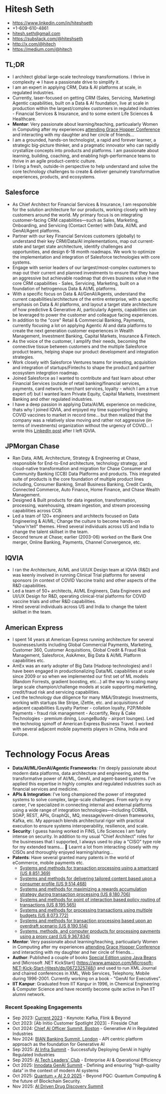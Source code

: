 # Hitesh Seth
- https://www.linkedin.com/in/hiteshseth 
- +1-609-610-4861
- hitesh.seth@gmail.com
- https://substack.com/@hiteshseth
- http://x.com/@hitech
- https://medium.com/@hitech

## TL;DR
- I architect global large-scale technology transformations. I thrive in complexity ⇒ I have a passionate drive to simplify it.
- I am an expert in applying CRM, Data & AI platforms at scale, in regulated industries.
- Currently, laser-focused on getting CRM (Sales, Servicing, Marketing) Agentic capabilities, built on a Data & AI foundation, live at scale in production within the largest/complex customers in regulated industries - Financial Services & Insurance, and to some extent Life Sciences & Healthcare.
- **Mentor**: Very passionate about learning/teaching, particualarly Women in Computing after my experiences [attending Grace Hopper Conference](https://www.linkedin.com/pulse/what-i-learnt-grace-hopper-celebration-2018-hitesh-seth/) and interacting with my daughter and her circle of friends...
- I am a grounded, hands-on technologist, a rapid and forever learner, a strategic big-picture thinker, and a pragmatic innovator who can rapidly crystallize concepts into products and platforms. I am passionate about learning, building, coaching, and enabling high-performance teams to thrive in an agile product-centric culture.
- I bring a fresh, outside-in perspective to help understand and solve the core technology challenges to create & deliver genuinely transformative experiences, products, and ecosystems.
  
## Salesforce
- As Chief Architect for Financial Services & Insurance, I am responsible for the solution architecture for our products, working closely with key customers around the world. My primary focus is on integrating customer-facing CRM capabilities—such as Sales, Marketing, Onboarding, and Servicing (Contact Center) with Data, AI/ML and GenAI/Agent platforms. 
- Partner with our key Financial Services customers (globally) to understand their key CRM/Data/AI implementations, map out current-state and target state architecture, identify challenges and opportunities, and design 6-18 month roadmaps. We work to optimize the implementation and integration of Salesforce technologies with core systems.
- Engage with senior leaders of our largest/most-complex customers to map out their current and planned investments to ensure that they have an aggressive but achievable roadmap that drives business value in the core CRM capabilities - Sales, Servicing, Marketing, built on a foundation of hetrogenous Data & AI/ML platforms.
- With a specific focus on Data & AI/GenAI/Agents, understand the current capabilities/architecture of the entire enterprise, with a specific emphasis on Data & AI platforms, and layout a target state architecture of how predictive & Generative AI, particularly Agents, capabilities can be leveraged to power the customer and colleague facing experiences.
- In addition to the "core" Retail & Commercial Banking, Payments, currently focusing a lot on applying Agentic AI and data platforms to create the next generation customer experiences in Wealth Management, Investment Banking, Capital Markets, Insurance & Fintech.
- As the voice of the customer, I amplify their needs, becoming the connective tissue between customers and the  multiple Salesforce product teams, helping shape our product development and integration strategies.
- Work closely with Salesforce Ventures teams for investing, acquisition and integration of startups/Fintechs to shape the product and partner ecosystem integrqtion roadmap. 
- Joined Salesforce as I wanted to contribute and fast learn about other Financial Services (outside of retail banking/financial services, payments, card network, merchant services, loyalty - which I am a true expert of) but I wanted learn Private Equity, Capital Markets, Investment Banking and other regulated industries.
- I have a deep passion in applying Data/AI/ML experience on medicine, thats why I joined IQVIA, and enjoyed my time supporting bringing COVID vaccines to market in record time... but then realized that the company was a relatively slow moving and rather not aggressive (in-terms of investments) organization without the urgency of COVID... I wrote this [LinkedIn post](https://www.linkedin.com/posts/hiteshseth_thankyou-activity-6969720217895628801-4Ov4/) after I left IQVIA.


## JPMorgan Chase
- Ran Data, AIML Architecture, Strategy & Engineering at Chase, responsible for End-to-End architecture, technology strategy, and cloud-native transformation and migration for Chase Consumer and Community Banking (CCB) Data Platforms and products. This integrated suite of products is the core foundation of multiple product lines including, Consumer Banking, Small Business Banking, Credit Cards, Connected Commerce, Auto Finance, Home Finance, and Chase Wealth Management.
- Designed & Built products for data ingestion, transformation, processing, warehousing, stream ingestion, and stream processing capabilities across CCB.
- Led a team of 120+ engineers and architects focused on Data Engineering & AI/ML; Change the culture to become hands-on “show’n’tell” themes. Hired several individuals across US and India to change the talent skillset in the team. 
- Second tenure at Chase; earlier (2003-06) worked on the Bank One merger, Online Banking, Payments, Channel Convergence, etc.

## IQVIA
- I ran the Architecture, AI/ML and UI/UX Design team at IQVIA (R&D) and was keenly involved in running Clinical Trial platforms for several sponsors (in context of COVID Vaccine trails) and other aspects of the R&D capabilities.
- Led a team of 50+ architects, AI/ML Engineers, Data Engineers and UI/UX Design for R&D, operating clinical-trial platforms for COVID vaccine trials and other R&D capabilities.
- Hired several individuals across US and India to change the talent skillset in the team.

## American Express
- I spent 14 years at American Express running architecture for several businesses/units including Global Commercial Payments, Marketing, Customer 360, Customer Acquisitions, Global Credit & Fraud Risk Management, Salesforce, AskAmex, Big Data & AI/ML Platform capabilities etc.
- AmEx was an early adopter of Big Data (Hadoop technologies) and I have been engaged in productionalizing Data/ML capabilities at scale since 2009 or so when we implemented our first set of ML models (Random Forrests, gradient boosting, etc...) all the way to scaling many large scale champion/challenge models at scale supporting marketing, credit/fraud risk and servicing capabilities.
- Led the technology due diligence for many M&A/Strategic Investments, working with startups like Stripe, iZettle, etc. and acquisitions of adjacent capabilities (Loyalty Partner - collation loyalty, P2P/Mobile Payments - fraud risk management - Accertify, Resy & Cake Technologies - premium dining, LoungeBuddy - airport lounges). Led the technolog spinoff of American Express Business Travel. I worked with several adjacent mobile payments players in China, India and Europe.

# Technology Focus Areas
- **Data/AI/ML/GenAI/Agentic Frameworks**: I’m deeply passionate about modern data platforms, data architecture and engineering, and the transformative power of AI/ML, GenAI, and agent-based systems. I’ve applied this expertise in highly complex and regulated industries such as financial services and medicine.
- **APIs & Integration**: I’ve long championed the power of integrated systems to solve complex, large-scale challenges. From early in my career, I’ve specialized in connecting internal and external platforms using a wide range of integration technologies—including CORBA, SOAP, REST, APIs, GraphQL, MQ, message/event-driven frameworks, Kafka, etc. My approach blends architectural rigor with practical execution to ensure systems interoperability, resilience, and scale.
- **Security**: I guess having worked in FINS, Life Sciences I am fairly intense on security. In addition to my usual "Chief Architect" roles for the businesses that I supported, I always used to play a "CISO" type role for my extended teams... :slightly_smiling_face: Learnt a lot from interacting closely with my CISOs and thoroughly enjoyed learning/sharing...
- **Patents**: Have several granted many patents in the world of eCommerce, mobile payments etc.
  - [Systems and methods for transaction processing using a smartcard (US 8,851,369)](https://patents.google.com/patent/US8851369B2/en)
  - [Systems and methods for delivering tailored content based upon a consumer profile (US 9,514,468)](https://patents.google.com/patent/US9514468B2/en)
  - [Systems and methods for maximizing a rewards accumulation strategy during transaction processing (US 8,180,706)](https://patents.google.com/patent/US8180706B2/en)
  - [Systems and methods for point of interaction based policy routing of transactions (US 8,195,565)](https://patents.google.com/patent/US8195565B2/en)
  - [Systems and methods for processing transactions using multiple budgets (US 8,073,772)](https://patents.google.com/patent/US8073772B2/en)
  - [Systems and methods for transaction processing based upon an overdraft scenario (US 8,190,514)](https://patents.google.com/patent/US8190514B2/en)
  - [Systems, methods, and computer products for processing payments using a proxy card (US 9,367,834)](https://patents.google.com/patent/US9367834B2/en)
- **Mentor**: Very passionate about learning/teaching, particualarly Women in Computing after my experiences [attending Grace Hopper Conference](https://www.linkedin.com/pulse/what-i-learnt-grace-hopper-celebration-2018-hitesh-seth/) and interacting with my daughter and her circle of friends...
- **Author**: Published a couple of books [Special Edition using Java Beans](https://www.amazon.com/Special-Using-Beans-Barbara-White/dp/0789714604) and [Microsoft .NET KickStart] (https://www.amazon.com/Microsoft-NET-Kick-Start-Hitesh/dp/0672325748/) and used to run XML Journal and chaired conferences in XML, Web Services, Telephony, Mobile during 1996-2001. Currently working on a book - "GenAI for Executives".
- **IIT Kanpur**: Graduated from IIT Kanpur in 1996, in Chemical Engineering & Computer Science and have recently become quite active in Pan IIT alumni network.

### Recent Speaking Engagements
- Sep 2023: [Current 2023](https://www.confluent.io/events/current/2023/kafka-flink-and-beyond/) - Keynote: Kafka, Flink & Beyond
- Oct 2023: [Ab Initio Customer Spotlight 2023] - Fireside Chat
- Oct 2024: [Chief AI Officer Summit, Boston](https://www.linkedin.com/posts/hiteshseth_i-am-speaking-at-the-chief-ai-officer-summit-activity-7251900596234940417-G45R) - Generative AI in Regulated Industries
- Nov 2024: [BIAN Banking Summit, London](https://www.linkedin.com/posts/hiteshseth_the-first-roundtables-have-been-announced-activity-7258130358443913217-Zi_6) - API centric platform approach as the foundation for Generative AI
- Sep 2025: [AI Infra Summit](https://www.linkedin.com/posts/hiteshseth_im-joining-the-speaker-lineup-at-the-ai-activity-7356060635375280128-6amo) - Successfully Deploying GenAI in highly Regulated Industries
- Sep 2025: [AI Tech Leaders' Club](https://luma.com/mq1948jl) - Enterprise AI & Operational Efficiency
- Oct 2025: [Innodata GenAI Summit](https://world.aiacceleratorinstitute.com/location/innodatagenaisummit/agenda) - Defining and ensuring "high-quality data” in the context of modern AI systems
- Oct 2025: [Quantum + AI 2.0 2025](https://www.linkedin.com/posts/hiteshseth_looking-forward-for-to-meeting-old-and-new-activity-7370885689363554304-MiUA) - Beyond PQC: Quantum Computing & the future of Blockchain Security. 
- Nov 2025: [AI Driven Drug Discovery Summit](https://www.aidrivendrugdevelopment.com/events/ai-drug-discovery-development-summit)
